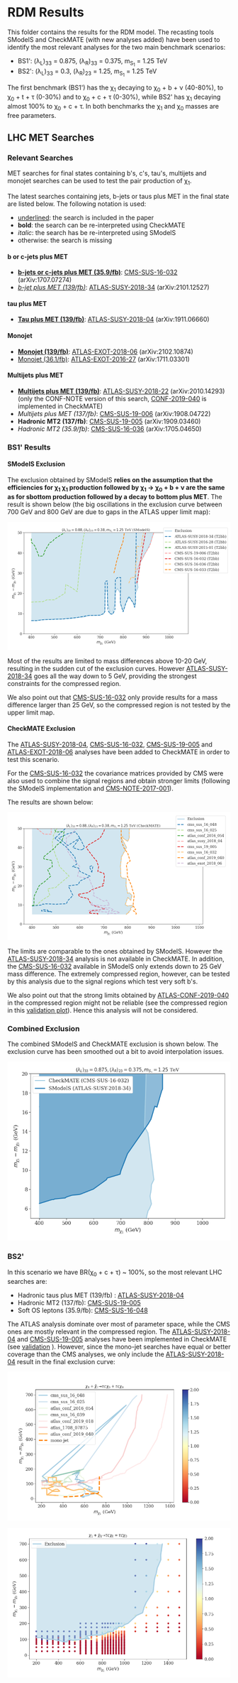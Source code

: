 # RDM Results

This folder contains the results for the RDM model. The recasting tools SModelS and CheckMATE (with new analyses added) have been used to identify the most relevant analyses for the two main benchmark scenarios:

 * BS1': (&lambda;<sub>L</sub>)<sub>33</sub> = 0.875, (&lambda;<sub>R</sub>)<sub>33</sub> = 0.375, m<sub>S<sub>1</sub></sub> = 1.25 TeV
 * BS2': (&lambda;<sub>L</sub>)<sub>33</sub> = 0.3, (&lambda;<sub>R</sub>)<sub>23</sub> = 1.25, m<sub>S<sub>1</sub></sub> = 1.25 TeV

The first benchmark (BS1') has the &chi;<sub>1</sub> decaying to &chi;<sub>0</sub> + b  + &nu; (40-80%), to &chi;<sub>0</sub> + t  + &tau; (0-30%) and to &chi;<sub>0</sub> + c  + &tau; (0-30%), while BS2' has &chi;<sub>1</sub> decaying almost 100% to &chi;<sub>0</sub> + c + &tau;.
In both benchmarks the &chi;<sub>1</sub> and &chi;<sub>0</sub> masses are free parameters.


## LHC MET Searches ##

### Relevant Searches ###

MET searches for final states containing b's, c's, tau's, multijets and monojet searches can be used to test the pair production of &chi;<sub>1</sub>.

The latest searches containing jets, b-jets or taus plus MET in the final state are listed below. The following notation is used:

 * <ins>underlined</ins>: the search is included in the paper
 * **bold**: the search can be re-interpreted using CheckMATE
 * *italic*: the search has be re-interpreted using SModelS
 * otherwise: the search is missing

#### b or c-jets plus MET ####

  * <ins>**b-jets or c-jets plus MET (35.9/fb)**</ins>: [CMS-SUS-16-032](http://cms-results.web.cern.ch/cms-results/public-results/publications/SUS-16-032/) (arXiv:1707.07274)
  * <ins>*b-jet plus MET (139/fb)*</ins>: [ATLAS-SUSY-2018-34](https://atlas.web.cern.ch/Atlas/GROUPS/PHYSICS/PAPERS/SUSY-2018-34/) (arXiv:2101.12527)

#### tau plus MET ####  
  * <ins>**Tau plus MET (139/fb)**</ins>: [ATLAS-SUSY-2018-04](https://atlas.web.cern.ch/Atlas/GROUPS/PHYSICS/PAPERS/SUSY-2018-04/) (arXiv:1911.06660)

#### Monojet ####

  * <ins>**Monojet (139/fb)**</ins>: [ATLAS-EXOT-2018-06](http:/atlas.web.cern.ch/Atlas/GROUPS/PHYSICS/PAPERS/EXOT-2018-06/) (arXiv:2102.10874)
  * <ins>Monojet (36.1/fb)</ins>: [ATLAS-EXOT-2016-27](https://atlas.web.cern.ch/Atlas/GROUPS/PHYSICS/PAPERS/EXOT-2016-27/) (arXiv:1711.03301)

#### Multijets plus MET ####

* <ins>**Multijets plus MET (139/fb)**</ins>: [ATLAS-SUSY-2018-22](https://atlas.web.cern.ch/Atlas/GROUPS/PHYSICS/PAPERS/SUSY-2018-22/) (arXiv:2010.14293) (only the CONF-NOTE version of this search, [CONF-2019-040](https://atlas.web.cern.ch/Atlas/GROUPS/PHYSICS/CONFNOTES/ATLAS-CONF-2019-040/) is implemented in CheckMATE)
* *Multijets plus MET (137/fb)*: [CMS-SUS-19-006](http://cms-results.web.cern.ch/cms-results/public-results/publications/SUS-19-006/index.html) (arXiv:1908.04722)
* **Hadronic MT2 (137/fb)**: [CMS-SUS-19-005](http://cms-results.web.cern.ch/cms-results/public-results/publications/SUS-19-005/index.html) (arXiv:1909.03460)
* *Hadronic MT2 (35.9/fb)*: [CMS-SUS-16-036](http://cms-results.web.cern.ch/cms-results/public-results/publications/SUS-16-036/index.html) (arXiv:1705.04650)



### BS1' Results ###

#### SModelS Exclusion ####

The exclusion obtained by SModelS **relies on the assumption that the efficiencies for  &chi;<sub>1</sub> &chi;<sub>1</sub> production followed by &chi;<sub>1</sub> &#8594; &chi;<sub>0</sub> + b  + &nu;  are the same as for sbottom production followed by a decay to bottom plus MET**.
The result is shown below (the big oscillations in the exclusion curve between 700 GeV and 800 GeV are due to gaps in the ATLAS upper limit map):

![Alt text](BS1p_SModelS.png?raw=true "BS1p exclusion SModelS")

Most of the results are limited to mass differences above 10-20 GeV, resulting in the sudden cut of the exclusion curves. However [ATLAS-SUSY-2018-34](https://atlas.web.cern.ch/Atlas/GROUPS/PHYSICS/PAPERS/SUSY-2018-34/) goes all the way down to 5 GeV, providing the strongest constraints for the compressed region.

We also point out that [CMS-SUS-16-032](http://cms-results.web.cern.ch/cms-results/public-results/publications/SUS-16-032) only provide results for a mass difference larger than 25 GeV, so the compressed region is not tested by the upper limit map.

#### CheckMATE Exclusion ####

The [ATLAS-SUSY-2018-04](https://atlas.web.cern.ch/Atlas/GROUPS/PHYSICS/PAPERS/SUSY-2018-04/), [CMS-SUS-16-032](http://cms-results.web.cern.ch/cms-results/public-results/publications/SUS-16-032/), [CMS-SUS-19-005](http://cms-results.web.cern.ch/cms-results/public-results/publications/SUS-19-005/index.html) and [ATLAS-EXOT-2018-06](http:/atlas.web.cern.ch/Atlas/GROUPS/PHYSICS/PAPERS/EXOT-2018-06/) analyses have been added to CheckMATE in order to test this scenario.

For the [CMS-SUS-16-032](http://cms-results.web.cern.ch/cms-results/public-results/publications/SUS-16-032/) the covariance matrices provided by CMS were also used to combine the signal regions and obtain stronger limits (following the SModelS implementation and [CMS-NOTE-2017-001](https://cds.cern.ch/record/2242860?ln=en)).

The results are shown below:

![Alt text](BS1p_CheckMate.png?raw=true "BS1p exclusion CheckMATE")


The limits are comparable to the ones obtained by SModelS. However the [ATLAS-SUSY-2018-34](https://atlas.web.cern.ch/Atlas/GROUPS/PHYSICS/PAPERS/SUSY-2018-34/) analysis is not available in CheckMATE. In addition, the [CMS-SUS-16-032](http://cms-results.web.cern.ch/cms-results/public-results/publications/SUS-16-032/) available in SModelS only extends down to 25 GeV mass difference. The extremely compressed region, however, can be tested by this analysis due to the signal regions which test very soft b's.

We also point out that the strong limits obtained by [ATLAS-CONF-2019-040](https://atlas.web.cern.ch/Atlas/GROUPS/PHYSICS/CONFNOTES/ATLAS-CONF-2019-040/) in the compressed region might not be reliable (see the compressed region in this [validation plot](../myCheckMate3Files/validation/validation_plots/atlas_conf_2019_040_T2_delta.png)). Hence this analysis will not be considered.

### Combined Exclusion ###

The combined SModelS and CheckMATE exclusion is shown below. The exclusion curve has been smoothed out a bit to avoid interpolation issues.

![Alt text](BS1p_exclusion.png?raw=true "BS1p exclusion")

### BS2' ###

In this scenario we have BR(&chi;<sub>0</sub> + c + &tau;) ~ 100%, so the most relevant LHC searches are:

 * Hadronic taus plus MET (139/fb) : [ATLAS-SUSY-2018-04](https://atlas.web.cern.ch/Atlas/GROUPS/PHYSICS/PAPERS/SUSY-2018-04/)
 * Hadronic MT2 (137/fb): [CMS-SUS-19-005](http://cms-results.web.cern.ch/cms-results/public-results/publications/SUS-19-005/index.html)
 * Soft OS leptons (35.9/fb): [CMS-SUS-16-048](http://cms-results.web.cern.ch/cms-results/public-results/publications/SUS-16-048/index.html)


The ATLAS analysis dominate over most of parameter space, while the CMS ones are mostly relevant in the compressed region.
The [ATLAS-SUSY-2018-04](https://atlas.web.cern.ch/Atlas/GROUPS/PHYSICS/PAPERS/SUSY-2018-04/)
and [CMS-SUS-19-005](http://cms-results.web.cern.ch/cms-results/public-results/publications/SUS-19-005/index.html) analyses have been implemented
in CheckMATE (see [validation](../myCheckMateFiles/validation) ).
However, since the mono-jet searches have equal or better coverage than the CMS analyses,
we only include the [ATLAS-SUSY-2018-04](https://atlas.web.cern.ch/Atlas/GROUPS/PHYSICS/PAPERS/SUSY-2018-04/)
result in the final exclusion curve:

![Alt text](BM1_exclusionAll.png?raw=true "BM1 exclusion")

![Alt text](exclusion_BM1.png?raw=true "BM1 exclusion curve")
